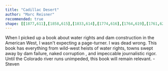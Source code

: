 ```yaml
---
title: "Cadillac Desert"
author: "Marc Reisner"
recommended: true
shape: [[1877,611],[1858,615],[1833,614],[1774,616],[1764,619],[1761,623],[1762,637],[1766,652],[1766,668],[1770,694],[1770,706],[1778,763],[1782,828],[1787,862],[1790,909],[1796,962],[1796,975],[1802,1023],[1804,1061],[1807,1090],[1811,1110],[1811,1124],[1815,1154],[1815,1175],[1818,1193],[1820,1231],[1822,1238],[1824,1299],[1830,1346],[1832,1380],[1835,1392],[1837,1414],[1838,1447],[1841,1463],[1843,1531],[1846,1555],[1846,1571],[1851,1608],[1853,1645],[1856,1660],[1857,1701],[1859,1712],[1861,1746],[1865,1750],[1876,1754],[1942,1749],[1949,1747],[1974,1745],[1986,1742],[1998,1742],[2007,1738],[2011,1734],[2013,1728],[2013,1714],[2009,1683],[2009,1668],[2004,1614],[2002,1569],[1999,1551],[1998,1526],[1995,1510],[1994,1482],[1991,1466],[1991,1447],[1989,1433],[1986,1424],[1983,1394],[1977,1294],[1975,1286],[1974,1262],[1970,1233],[1970,1215],[1967,1203],[1966,1173],[1962,1153],[1958,1083],[1954,1052],[1954,1041],[1950,1018],[1947,963],[1940,913],[1937,844],[1934,828],[1934,807],[1930,788],[1928,767],[1926,726],[1919,664],[1918,634],[1916,624],[1909,615],[1899,613],[1878,612]]
---
```


When I picked up a book about water rights and dam construction in the American West, I wasn't expecting a page-turner.
I was dead wrong. This book has everything from wild-west heists of water rights, towns swept away by dam failure, naked corruption , and impeccable journalistic rigor. Until the Colorado river runs unimpeded, this book will remain relevant. - Steven
